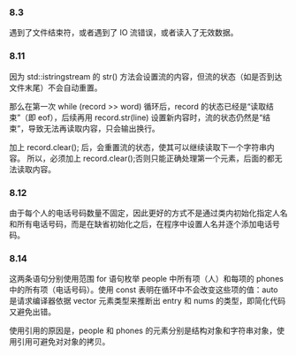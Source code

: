 ### 8.3
遇到了文件结束符，或者遇到了 IO 流错误，或者读入了无效数据。
### 8.11
因为 std::istringstream 的 str() 方法会设置流的内容，但流的状态（如是否到达文件末尾）不会自动重置。

那么在第一次 while (record >> word) 循环后，record 的状态已经是“读取结束”（即 eof），后续再用 record.str(line) 设置新内容时，流的状态仍然是“结束”，导致无法再读取内容，只会输出换行。

加上 record.clear(); 后，会重置流的状态，使其可以继续读取下一个字符串内容。
所以，必须加上 record.clear();否则只能正确处理第一个元素，后面的都无法读取内容。
### 8.12
由于每个人的电话号码数量不固定，因此更好的方式不是通过类内初始化指定人名和所有电话号码，而是在缺省初始化之后，在程序中设置人名并逐个添加电话号码。
### 8.14
这两条语句分别使用范围 for 语句枚举 people 中所有项（人）和每项的 phones 中的所有项（电话号码）。使用 const 表明在循环中不会改变这些项的值：auto 是请求编译器依据 vector 元素类型来推断出 entry 和 nums 的类型，即简化代码又避免出错。

使用引用的原因是，people 和 phones 的元素分别是结构对象和字符串对象，使用引用可避免对对象的拷贝。